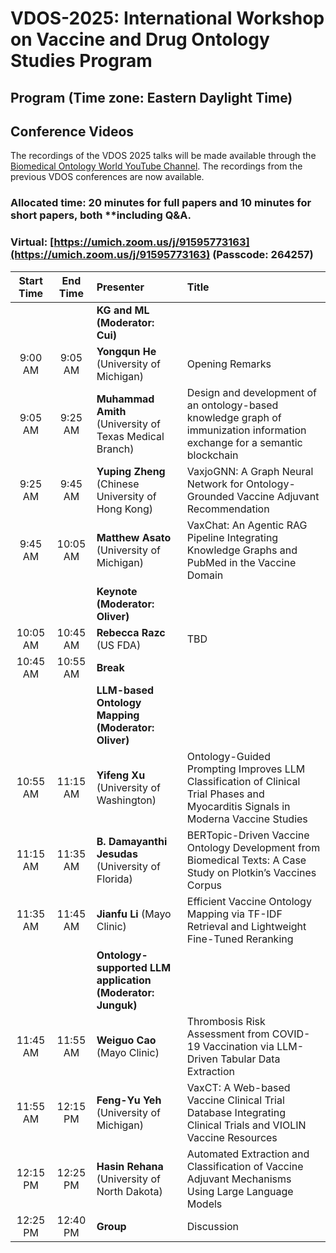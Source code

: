 # VDOS-2025: International Workshop on Vaccine and Drug Ontology Studies Program

## Program (Time zone: Eastern Daylight Time)


## Conference Videos
The recordings of the VDOS 2025 talks will be made available through the [Biomedical Ontology World YouTube Channel](https://www.youtube.com/channel/UCUT0MwXxAFnekhsSJVmHTJw/playlists). The recordings from the previous VDOS conferences are now available. 
### Allocated time: **20 minutes** for full papers and **10 minutes** for short papers, both **including Q&A.
### Virtual: [https://umich.zoom.us/j/91595773163](https://umich.zoom.us/j/91595773163) (Passcode: 264257)

| Start Time | End Time | Presenter | Title |
| :---: | :---: | :--- | :--- |
| | | **KG and ML (Moderator: Cui)** | |
| 9:00 AM | 9:05 AM | **Yongqun He** (University of Michigan) | Opening Remarks |
| 9:05 AM | 9:25 AM | **Muhammad Amith** (University of Texas Medical Branch) | Design and development of an ontology-based knowledge graph of immunization information exchange for a semantic blockchain |
| 9:25 AM | 9:45 AM | **Yuping Zheng** (Chinese University of Hong Kong) | VaxjoGNN: A Graph Neural Network for Ontology-Grounded Vaccine Adjuvant Recommendation |
| 9:45 AM | 10:05 AM | **Matthew Asato** (University of Michigan) | VaxChat: An Agentic RAG Pipeline Integrating Knowledge Graphs and PubMed in the Vaccine Domain |
| | | **Keynote (Moderator: Oliver)** | |
| 10:05 AM | 10:45 AM | **Rebecca Razc** (US FDA) | TBD |
| 10:45 AM | 10:55 AM | **Break** | |
| | | **LLM-based Ontology Mapping (Moderator: Oliver)** | |
| 10:55 AM | 11:15 AM | **Yifeng Xu** (University of Washington) | Ontology-Guided Prompting Improves LLM Classification of Clinical Trial Phases and Myocarditis Signals in Moderna Vaccine Studies |
| 11:15 AM | 11:35 AM | **B. Damayanthi Jesudas** (University of Florida) | BERTopic-Driven Vaccine Ontology Development from Biomedical Texts: A Case Study on Plotkin’s Vaccines Corpus |
| 11:35 AM | 11:45 AM | **Jianfu Li** (Mayo Clinic) | Efficient Vaccine Ontology Mapping via TF-IDF Retrieval and Lightweight Fine-Tuned Reranking |
| | | **Ontology-supported LLM application (Moderator: Junguk)** | |
| 11:45 AM | 11:55 AM | **Weiguo Cao** (Mayo Clinic) | Thrombosis Risk Assessment from COVID-19 Vaccination via LLM-Driven Tabular Data Extraction |
| 11:55 AM | 12:15 PM | **Feng-Yu Yeh** (University of Michigan) | VaxCT: A Web-based Vaccine Clinical Trial Database Integrating Clinical Trials and VIOLIN Vaccine Resources |
| 12:15 PM | 12:25 PM | **Hasin Rehana** (University of North Dakota) | Automated Extraction and Classification of Vaccine Adjuvant Mechanisms Using Large Language Models |
| 12:25 PM | 12:40 PM | **Group** | Discussion |

<!--

Virtual: __[https://umich.zoom.us/j/91595773163](https://umich.zoom.us/j/91595773163) (Passcode: 264257)__<BR>

## Program (Time zone: Eastern Daylight Time)
| New Order | Start time | End time   | Presenter           | Title                                                                                     | Category                  |
|-----------|------------|------------|---------------------|-------------------------------------------------------------------------------------------|---------------------------|
| 1         | 9:00 AM    | 9:10 AM    | Yongqun Oliver He   | Opening remarks                                                                           |                           |
| 2         | 9:10 AM    | 9:30 AM    | Zhigang Wang        | LLM- and Ontology-based Processing and Analysis of Influenza Vaccine Adverse Events       | LLM                       |
| 3         | 9:30 AM    | 9:50 AM    | Jianfu Li           | Enhancing Vaccine Names Reranking using Large Language Models                             | LLM                       |
| 4         | 9:50 AM    | 10:10 AM   | Hasin Rehana        | Cancer Vaccine Adjuvant Name Recognition from Clinical Trial Data using Large Language Models | LLM                   |
| 5         | 10:10 AM   | 10:30 AM   | Nur Bengisu Cam     | Ontology-based protein-protein interaction explanation using large language models        | LLM                       |
| 6         | 10:30 AM   | 10:40 AM   |                     | Break                                                                                      |                           |
| 7         | 10:40 AM   | 11:00 AM   | Asiayah Yu Lin      | A Comparison of Semantic Modeling for Medicinal Products                                  | ontology modeling         |
| 8         | 11:00 AM   | 11:20 AM   | Anthony Huffman     | VS-MIS: A vaccine study minimal information standard and its ontological representation and applications | ontology modeling |
| 9         | 11:20 AM   | 11:40 AM   | Yuanyi Penny Pan    | CVX to VO mapping (note: this was sent to JBMS as a journal article)                      | ontology modeling         |
| 10        | 11:40 AM   | 12:00 PM   | Srikar Reddy Gadusu | Generating Reliable Adverse event Profiles for Health through Automated Integrated Data (GRAPH-AID): A Semi-Automated Ontology Building Approach | ontology modeling / knowledge graph |
| 11        | 12:00 PM   | 12:20 PM   |                     | Group discussion & closing remarks                                                        |                           |

## Conference Videos
The recordings of the VDOS 2025 talks will be made available through the [Biomedical Ontology World YouTube Channel](https://www.youtube.com/channel/UCUT0MwXxAFnekhsSJVmHTJw/playlists). The recordings from the previous VDOS conferences are currently available now.


## Program (Time zone: Eastern Daylight Time)

| Start   | End   | Title                                                                                                 | Speaker                                                                                         | Recorded videos |
|---------|-------|-------------------------------------------------------------------------------------------------------|-------------------------------------------------------------------------------------------------|-----------------|
| 8:30 AM | 8:35  | Introduction                                                                                          |                                                                                                 |                 |
|         |       | **Section I: Large Language Models**                                                                                |                                                                                                 |                 |
| 8:35    | 9:00  | Ontological representation, modeling, and analysis of parasite vaccines                                | Anthony Huffman<br>(Univ. of Michigan; USA)                                                     |                 |
| 9:00    | 9:25  | A Cascaded Framework for Mapping Vaccine Ontology Terms from Clinical Trials using Fine-Tuned Domain-Specific Language Models | Jianfu Li<br>(Univ. of Texas, Houston; USA)                                                     |                 |
| 9:25    | 9:50  | Reviewing Open Information Extraction Approach for Coverage and Enrichment of the Vaccine Ontology    | Muhammad "Tuan" Amith<br>(Univ. of Texas Medical Branch; USA)                                  |                 |
| 9:50    | 10:00  | Introduction to Vaccine KnowledgeBase VIOLIN    | Yongqun "Oliver" He<br>(Univ. of Michigan; USA)                                  |                 |
| 10:00   | 10:15 | **Break**                                                                                                |                                                                                                 |                 |
|         |       | **Section II: Ontology Modeling**                                                                           |                                                                                                 |                 |
| 10:15    | 10:40 | Leveraging Logical Definitions and Lexical Features to Detect Missing IS-A Relations in Biomedical Terminologies | Rashmie Abeysinghe<br>(Univ. of Texas, Houston; USA)                                            |                 |
| 10:40   | 11:05 | Enriching the FIDEO ontology with food-drug interactions from online knowledge sources               | Fleur Mougin<br>(Univ. Bordeaux, France)                                                    |                 |
| 11:05   | 11:15 | ChatGPT to identify of drug-drug interactions from texts                                             | Hasin Rehana<br>(Univ. of North Dakota; USA)                                                    |                 |
| 11:15   | 11:45 | **Section III: Discussion & Closing remark**                                                           |                                                                                                 |                 |

-->
